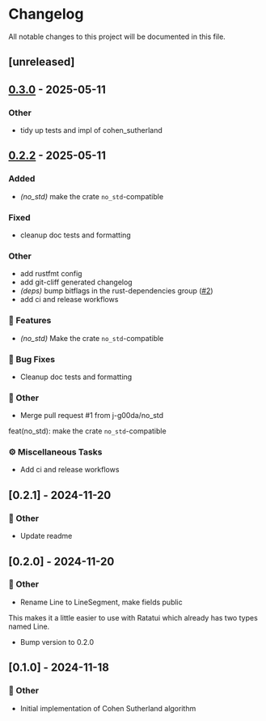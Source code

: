 # Changelog

All notable changes to this project will be documented in this file.

## [unreleased]

## [0.3.0](https://github.com/joshka/line-clipping/compare/v0.2.2...v0.3.0) - 2025-05-11

### Other

- tidy up tests and impl of cohen_sutherland

## [0.2.2](https://github.com/joshka/line-clipping/compare/v0.2.1...v0.2.2) - 2025-05-11

### Added

- *(no_std)* make the crate `no_std`-compatible

### Fixed

- cleanup doc tests and formatting

### Other

- add rustfmt config
- add git-cliff generated changelog
- *(deps)* bump bitflags in the rust-dependencies group ([#2](https://github.com/joshka/line-clipping/pull/2))
- add ci and release workflows

### 🚀 Features

- *(no_std)* Make the crate `no_std`-compatible

### 🐛 Bug Fixes

- Cleanup doc tests and formatting

### 💼 Other

- Merge pull request #1 from j-g00da/no_std

feat(no_std): make the crate `no_std`-compatible

### ⚙️ Miscellaneous Tasks

- Add ci and release workflows

## [0.2.1] - 2024-11-20

### 💼 Other

- Update readme

## [0.2.0] - 2024-11-20

### 💼 Other

- Rename Line to LineSegment, make fields public

This makes it a little easier to use with Ratatui which already has two
types named Line.
- Bump version to 0.2.0

## [0.1.0] - 2024-11-18

### 💼 Other

- Initial implementation of Cohen Sutherland algorithm

<!-- generated by git-cliff -->
